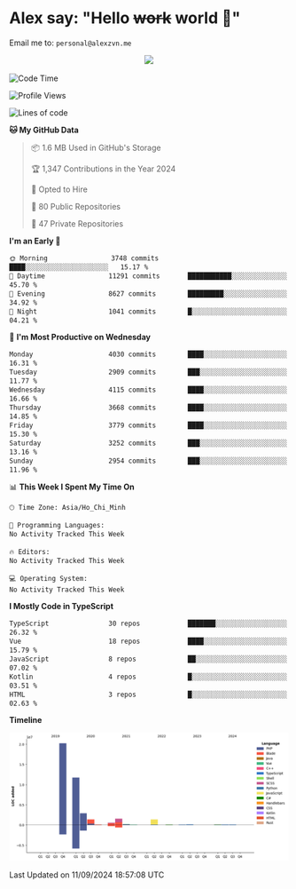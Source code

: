 # Alex say: "Hello ~~work~~ world 🐾"
Email me to: `personal@alexzvn.me`


<p align=center>
  <a href="https://skillicons.dev">
    <img src="https://skillicons.dev/icons?i=ts,js,php,nodejs,bun,vue,nuxt,react,svelte,tauri,laravel,rust,mongodb,docker,electron,redis,rabbitmq,tailwind,git,cloudflare,elysia,mysql,nginx,rollupjs,sentry,ubuntu,yarn,html,css,vite" />
  </a>
</p>

<!--START_SECTION:waka-->
![Code Time](http://img.shields.io/badge/Code%20Time-1%2C066%20hrs%2055%20mins-blue)

![Profile Views](http://img.shields.io/badge/Profile%20Views-0-blue)

![Lines of code](https://img.shields.io/badge/From%20Hello%20World%20I%27ve%20Written-40.5%20million%20lines%20of%20code-blue)

**🐱 My GitHub Data** 

> 📦 1.6 MB Used in GitHub's Storage 
 > 
> 🏆 1,347 Contributions in the Year 2024
 > 
> 💼 Opted to Hire
 > 
> 📜 80 Public Repositories 
 > 
> 🔑 47 Private Repositories 
 > 
**I'm an Early 🐤** 

```text
🌞 Morning                3748 commits        ████░░░░░░░░░░░░░░░░░░░░░   15.17 % 
🌆 Daytime                11291 commits       ███████████░░░░░░░░░░░░░░   45.70 % 
🌃 Evening                8627 commits        █████████░░░░░░░░░░░░░░░░   34.92 % 
🌙 Night                  1041 commits        █░░░░░░░░░░░░░░░░░░░░░░░░   04.21 % 
```
📅 **I'm Most Productive on Wednesday** 

```text
Monday                   4030 commits        ████░░░░░░░░░░░░░░░░░░░░░   16.31 % 
Tuesday                  2909 commits        ███░░░░░░░░░░░░░░░░░░░░░░   11.77 % 
Wednesday                4115 commits        ████░░░░░░░░░░░░░░░░░░░░░   16.66 % 
Thursday                 3668 commits        ████░░░░░░░░░░░░░░░░░░░░░   14.85 % 
Friday                   3779 commits        ████░░░░░░░░░░░░░░░░░░░░░   15.30 % 
Saturday                 3252 commits        ███░░░░░░░░░░░░░░░░░░░░░░   13.16 % 
Sunday                   2954 commits        ███░░░░░░░░░░░░░░░░░░░░░░   11.96 % 
```


📊 **This Week I Spent My Time On** 

```text
🕑︎ Time Zone: Asia/Ho_Chi_Minh

💬 Programming Languages: 
No Activity Tracked This Week

🔥 Editors: 
No Activity Tracked This Week

💻 Operating System: 
No Activity Tracked This Week
```

**I Mostly Code in TypeScript** 

```text
TypeScript               30 repos            ███████░░░░░░░░░░░░░░░░░░   26.32 % 
Vue                      18 repos            ████░░░░░░░░░░░░░░░░░░░░░   15.79 % 
JavaScript               8 repos             ██░░░░░░░░░░░░░░░░░░░░░░░   07.02 % 
Kotlin                   4 repos             █░░░░░░░░░░░░░░░░░░░░░░░░   03.51 % 
HTML                     3 repos             █░░░░░░░░░░░░░░░░░░░░░░░░   02.63 % 
```



**Timeline**

![Lines of Code chart](https://raw.githubusercontent.com/alexzvn/alexzvn/main/assets/bar_graph.png)


 Last Updated on 11/09/2024 18:57:08 UTC
<!--END_SECTION:waka-->
